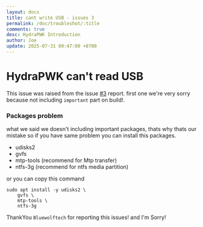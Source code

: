 ```yaml
---
layout: docs
title: cant write USB - issues 3
permalink: /doc/troubleshot/:title
comments: true
desc: HydraPWK Introduction
author: Joe
update: 2025-07-31 09:47:00 +0700
---
```


# HydraPWK can't read USB

This issue was raised from the issue [#3](https://github.com/hydrapwk/hydrapwk/issues/3) report.
first one we're very sorry because not including `important` part on build!.


### Packages problem
what we said we doesn't including important packages, thats why thats our mistake so if you have same problem you can install this packages.

- udisks2
- gvfs
- mtp-tools (recommend for Mtp transfer)
- ntfs-3g (recommend for ntfs media partition)

or you can copy this command

```
sudo apt install -y udisks2 \
	gvfs \
	mtp-tools \
	ntfs-3g
```

ThankYou `Bluewolftech` for reporting this issues! and I'm Sorry!
